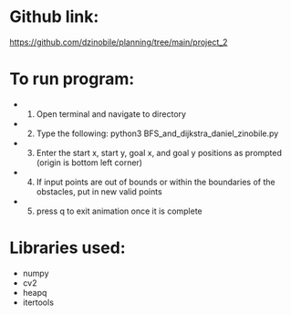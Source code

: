 # Github link:
https://github.com/dzinobile/planning/tree/main/project_2

# To run program:
- 1. Open terminal and navigate to directory
- 2. Type the following: python3 BFS_and_dijkstra_daniel_zinobile.py
- 3. Enter the start x, start y, goal x, and goal y positions as prompted (origin is bottom left corner)
- 4. If input points are out of bounds or within the boundaries of the obstacles, put in new valid points
- 5. press q to exit animation once it is complete

# Libraries used:
- numpy
- cv2
- heapq
- itertools